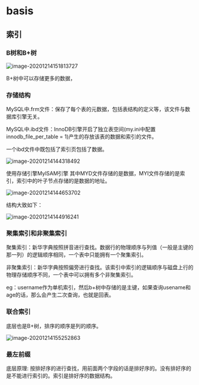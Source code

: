 # basis

## 索引

### B树和B+树

![image-20201214151813727](https://cdn.jsdelivr.net/gh/yanzhenxing123/blogImg@master/typora202012/14/151821-514.png)

B+树中可以存储更多的数据，

### 存储结构

 MySQL中.frm文件：保存了每个表的元数据，包括表结构的定义等，该文件与数据库引擎无关。

 MySQL中.ibd文件：InnoDB引擎开启了独立表空间(my.ini中配置innodb_file_per_table = 1)产生的存放该表的数据和索引的文件。

一个ibd文件中既包括了索引页包括了数据。

![image-20201214144318492](https://cdn.jsdelivr.net/gh/yanzhenxing123/blogImg@master/typora202012/14/144318-904017.png)



使用存储引擎MylSAM引擎 其中MYD文件存储的是数据，MYI文件存储的是索引，索引中的叶子节点存储的是数据的地址。

![image-20201214144653702](https://cdn.jsdelivr.net/gh/yanzhenxing123/blogImg@master/typora202012/14/144656-880225.png)

结构大致如下：

![image-20201214144916241](https://cdn.jsdelivr.net/gh/yanzhenxing123/blogImg@master/typora202012/14/144916-496202.png)

### 聚集索引和非聚集索引

聚集索引：新华字典按照拼音进行查找。数据行的物理顺序与列值（一般是主键的那一列）的逻辑顺序相同，一个表中只能拥有一个聚集索引。

非聚集索引：新华字典按照偏旁进行查找。该索引中索引的逻辑顺序与磁盘上行的物理存储顺序不同，一个表中可以拥有多个非聚集索引。

eg：username作为单机索引，然后b+树中存储的是主键，如果查询usename和age的话，那么会产生二次查询，也就是回表。

### 联合索引

底层也是B+树，排序的顺序是列的顺序。

![image-20201214155252863](https://cdn.jsdelivr.net/gh/yanzhenxing123/blogImg@master/typora202012/14/155253-542214.png)

### 最左前缀

底层原理: 按排好序的进行查找，用前面两个字段的话是排好序的。没有排好序的是不能进行索引的。索引是排好序的数据结构。